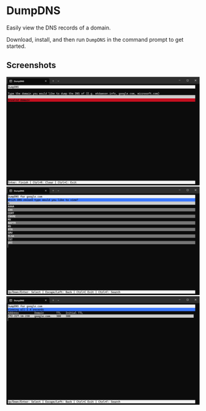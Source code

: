 # DumpDNS

Easily view the DNS records of a domain.

Download, install, and then run `DumpDNS` in the command prompt to get started.

## Screenshots
![A prompt allowing you to type a domain name in](Images/image1.png)
![A prompt allowing you to select from a range of DNS record types](Images/image2.png)
![A list showing the A records of "google.com"](Images/image3.png)